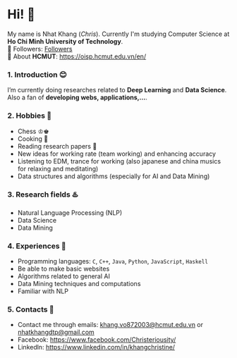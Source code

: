 # Hi! 👋

My name is Nhat Khang (_Chris_). Currently I'm studying Computer Science at **Ho Chi Minh University of Technology**.  
📢  Followers: [Followers](https://github.com/nhatkhangcs?tab=followers) <br>
📢  About **HCMUT**: https://oisp.hcmut.edu.vn/en/

### 1. Introduction 😊
I’m currently doing researches related to **Deep Learning** and **Data Science**. Also a fan of **developing webs, applications,...**.

### 2. Hobbies 💍
- Chess ♔♚
- Cooking 🧒
- Reading research papers 💭
- New ideas for working rate (team working) and enhancing accuracy
- Listening to EDM, trance for working (also japanese and china musics for relaxing and meditating)
- Data structures and algorithms (especially for AI and Data Mining)

### 3. Research fields ♨️

- Natural Language Processing (NLP)
- Data Science
- Data Mining

### 4. Experiences 🌅

- Programming languages: `C`, `C++`, `Java`, `Python`, `JavaScript`, `Haskell`
- Be able to make basic websites
- Algorithms related to general AI
- Data Mining techniques and computations
- Familiar with NLP

### 5. Contacts 📧
- Contact me through emails: khang.vo872003@hcmut.edu.vn or nhatkhangdtp@gmail.com
- Facebook: https://www.facebook.com/Christeriousity/
- Linkedln: https://www.linkedin.com/in/khangchristine/
